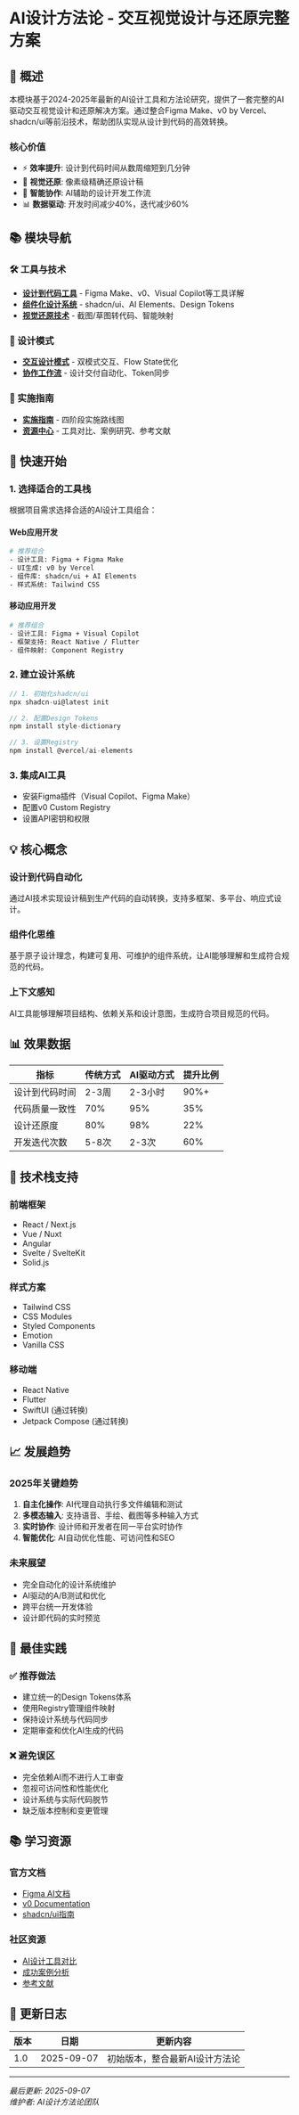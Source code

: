 # AI设计方法论 - 交互视觉设计与还原完整方案

## 🎯 概述

本模块基于2024-2025年最新的AI设计工具和方法论研究，提供了一套完整的AI驱动交互视觉设计和还原解决方案。通过整合Figma Make、v0 by Vercel、shadcn/ui等前沿技术，帮助团队实现从设计到代码的高效转换。

### 核心价值
- ⚡ **效率提升**: 设计到代码时间从数周缩短到几分钟
- 🎨 **视觉还原**: 像素级精确还原设计稿
- 🤖 **智能协作**: AI辅助的设计开发工作流
- 📊 **数据驱动**: 开发时间减少40%，迭代减少60%

## 📚 模块导航

### 🛠️ 工具与技术
- **[设计到代码工具](./design-to-code-tools.md)** - Figma Make、v0、Visual Copilot等工具详解
- **[组件化设计系统](./component-systems.md)** - shadcn/ui、AI Elements、Design Tokens
- **[视觉还原技术](./visual-implementation.md)** - 截图/草图转代码、智能映射

### 🎯 设计模式
- **[交互设计模式](./interaction-patterns.md)** - 双模式交互、Flow State优化
- **[协作工作流](./collaboration-workflow.md)** - 设计交付自动化、Token同步

### 📖 实施指南
- **[实施指南](./implementation-guide.md)** - 四阶段实施路线图
- **[资源中心](./resources/)** - 工具对比、案例研究、参考文献

## 🚀 快速开始

### 1. 选择适合的工具栈
根据项目需求选择合适的AI设计工具组合：

#### Web应用开发
```bash
# 推荐组合
- 设计工具: Figma + Figma Make
- UI生成: v0 by Vercel
- 组件库: shadcn/ui + AI Elements
- 样式系统: Tailwind CSS
```

#### 移动应用开发
```bash
# 推荐组合
- 设计工具: Figma + Visual Copilot
- 框架支持: React Native / Flutter
- 组件映射: Component Registry
```

### 2. 建立设计系统
```javascript
// 1. 初始化shadcn/ui
npx shadcn-ui@latest init

// 2. 配置Design Tokens
npm install style-dictionary

// 3. 设置Registry
npm install @vercel/ai-elements
```

### 3. 集成AI工具
- 安装Figma插件（Visual Copilot、Figma Make）
- 配置v0 Custom Registry
- 设置API密钥和权限

## 💡 核心概念

### 设计到代码自动化
通过AI技术实现设计稿到生产代码的自动转换，支持多框架、多平台、响应式设计。

### 组件化思维
基于原子设计理念，构建可复用、可维护的组件系统，让AI能够理解和生成符合规范的代码。

### 上下文感知
AI工具能够理解项目结构、依赖关系和设计意图，生成符合项目规范的代码。

## 📊 效果数据

| 指标 | 传统方式 | AI驱动方式 | 提升比例 |
|------|---------|-----------|----------|
| 设计到代码时间 | 2-3周 | 2-3小时 | 90%+ |
| 代码质量一致性 | 70% | 95% | 35% |
| 设计还原度 | 80% | 98% | 22% |
| 开发迭代次数 | 5-8次 | 2-3次 | 60% |

## 🔧 技术栈支持

### 前端框架
- React / Next.js
- Vue / Nuxt
- Angular
- Svelte / SvelteKit
- Solid.js

### 样式方案
- Tailwind CSS
- CSS Modules
- Styled Components
- Emotion
- Vanilla CSS

### 移动端
- React Native
- Flutter
- SwiftUI (通过转换)
- Jetpack Compose (通过转换)

## 📈 发展趋势

### 2025年关键趋势
1. **自主化操作**: AI代理自动执行多文件编辑和测试
2. **多模态输入**: 支持语音、手绘、截图等多种输入方式
3. **实时协作**: 设计师和开发者在同一平台实时协作
4. **智能优化**: AI自动优化性能、可访问性和SEO

### 未来展望
- 完全自动化的设计系统维护
- AI驱动的A/B测试和优化
- 跨平台统一开发体验
- 设计即代码的实时预览

## 🤝 最佳实践

### ✅ 推荐做法
- 建立统一的Design Tokens体系
- 使用Registry管理组件映射
- 保持设计系统与代码同步
- 定期审查和优化AI生成的代码

### ❌ 避免误区
- 完全依赖AI而不进行人工审查
- 忽视可访问性和性能优化
- 设计系统与实际代码脱节
- 缺乏版本控制和变更管理

## 📚 学习资源

### 官方文档
- [Figma AI文档](https://www.figma.com/ai/)
- [v0 Documentation](https://v0.app/docs)
- [shadcn/ui指南](https://ui.shadcn.com/)

### 社区资源
- [AI设计工具对比](./resources/tools-comparison.md)
- [成功案例分析](./resources/case-studies.md)
- [参考文献](./resources/references.md)

## 🔄 更新日志

| 版本 | 日期 | 更新内容 |
|------|------|----------|
| 1.0 | 2025-09-07 | 初始版本，整合最新AI设计方法论 |

---

*最后更新: 2025-09-07*  
*维护者: AI设计方法论团队*
